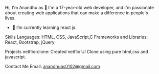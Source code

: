 
Hi, I'm Anandhu as 👋
I'm a 17-year-old  web developer, and I'm passionate about creating web applications that can make a difference in people's lives.

- 🌱 I’m currently learning react js

Skills
Languages: HTML, CSS, JavaScript,C
Frameworks and Libraries: React, Bootstrap, jQuery


Projects
netflix-clone: Created netflix UI Clone using pure html,css and javascript.


Contact Me
Email: anandhuas0102@gmail.com


